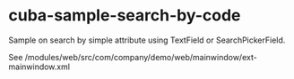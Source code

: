 # cuba-sample-search-by-code

Sample on search by simple attribute using TextField or SearchPickerField.

See /modules/web/src/com/company/demo/web/mainwindow/ext-mainwindow.xml

